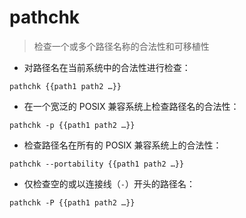 # pathchk

> 检查一个或多个路径名称的合法性和可移植性

- 对路径名在当前系统中的合法性进行检查：

`pathchk {{path1 path2 …}}`

- 在一个宽泛的 POSIX 兼容系统上检查路径名的合法性：

`pathchk -p {{path1 path2 …}}`

- 检查路径名在所有的 POSIX 兼容系统上的合法性：

`pathchk --portability {{path1 path2 …}}`

- 仅检查空的或以连接线（`-`）开头的路径名：

`pathchk -P {{path1 path2 …}}`

[#]: contributors: ([王興與]，[杨旭东])